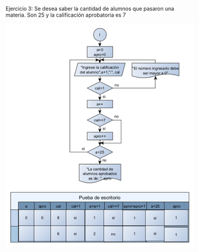 Ejercicio 3:
Se desea saber la cantidad de alumnos que pasaron una materia. Son 25 y la calificación aprobatoria es 7

![](img/Dia%203.bmp)